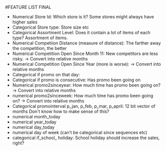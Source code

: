 #FEATURE LIST FINAL

* Numerical Store Id: Which store is it? Some stores might always have higher sales
* Categorical Store type: Store size etc
* Categorical Assortment Level: Does it contain a lot of items of each type? Assortment of items.
* Numerical Competiion Distance (measure of distance): The farther away the competition, the better
* Numerical Competition Open Since Month 11: New competitors are less risky. -> Convert into relative months
* Numerical Competition Open Since Year (more is worse): -> Convert into relative months
* Categorical if promo on that day: 
* Categorical if promo is consecutive: Has promo been going on
* Numerical promo2sinceyear: How much time has promo been going on? -> Convert into relative months
* numerical promo2sinceweek: How much time has promo been going on? -> Convert into relative months
* Categorical promointerval p_jan, p_feb, p_mar, p_april: 12 bit vector of months  Don't know how to make sense of this?
* numerical month_today
* numerical year_today
* numerical day_today
* numerical day of week (can’t be categorical since sequences etc)
* categorical if_school_ holiday: School holiday should increase the sales, right?
